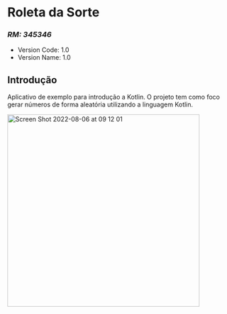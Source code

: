 # Roleta da Sorte
### _RM: 345346_

- Version Code: 1.0
- Version Name: 1.0

## Introdução

Aplicativo de exemplo para introdução a Kotlin.
O projeto tem como foco gerar números de forma aleatória utilizando a linguagem Kotlin.

<img width="433" alt="Screen Shot 2022-08-06 at 09 12 01" src="https://user-images.githubusercontent.com/45433850/183248415-cb6eea49-4ca8-4e17-949e-767fbe7449bf.png">
